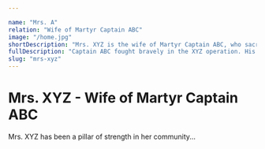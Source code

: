 ```yaml
---

name: "Mrs. A"
relation: "Wife of Martyr Captain ABC"
image: "/home.jpg"
shortDescription: "Mrs. XYZ is the wife of Martyr Captain ABC, who sacrificed his life in service of the nation."
fullDescription: "Captain ABC fought bravely in the XYZ operation. His sacrifice has been recognized with the highest honors."
slug: "mrs-xyz"
---
```


# **Mrs. XYZ - Wife of Martyr Captain ABC**
Mrs. XYZ has been a pillar of strength in her community...
